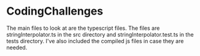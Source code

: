 # CodingChallenges
The main files to look at are the typescript files. The files are stringInterpolator.ts in the src directory and stringInterpolator.test.ts in the tests directory. I've also included the compiled js files in case they are needed.
